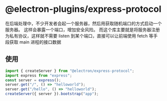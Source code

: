 # @electron-plugins/express-protocol

在后端处理中，不少开发者会起一个服务器，然后用获取随机端口的方式启动一个服务器。
这样会暴露一个端口，增加安全风险。
而这个库主要就是将服务器注册为私有协议，这样就不需要 listen 到某个端口，直接可以让前端使用 fetch 等手段获取 main 进程的接口数据

## 使用

```javascript
import { createServer } from "@electron/express-protocol";
import express from "express";
const server = express();
server.get("/", () => "helloworld");
server.get("/hello", () => "helloworld");
createServer({ server }).bootstrap("app");
```
